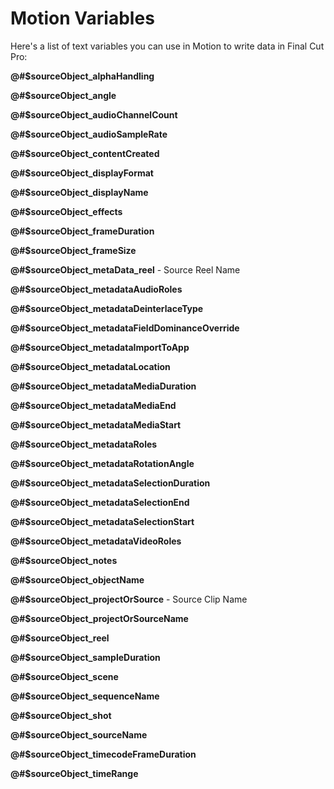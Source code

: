 # Motion Variables

Here's a list of text variables you can use in Motion to write data in Final Cut Pro:

**@#$sourceObject_alphaHandling**

**@#$sourceObject_angle**

**@#$sourceObject_audioChannelCount**

**@#$sourceObject_audioSampleRate**

**@#$sourceObject_contentCreated**

**@#$sourceObject_displayFormat**

**@#$sourceObject_displayName**

**@#$sourceObject_effects**

**@#$sourceObject_frameDuration**

**@#$sourceObject_frameSize**

**@#$sourceObject_metaData_reel** - Source Reel Name

**@#$sourceObject_metadataAudioRoles**

**@#$sourceObject_metadataDeinterlaceType**

**@#$sourceObject_metadataFieldDominanceOverride**

**@#$sourceObject_metadataImportToApp**

**@#$sourceObject_metadataLocation**

**@#$sourceObject_metadataMediaDuration**

**@#$sourceObject_metadataMediaEnd**

**@#$sourceObject_metadataMediaStart**

**@#$sourceObject_metadataRoles**

**@#$sourceObject_metadataRotationAngle**

**@#$sourceObject_metadataSelectionDuration**

**@#$sourceObject_metadataSelectionEnd**

**@#$sourceObject_metadataSelectionStart**

**@#$sourceObject_metadataVideoRoles**

**@#$sourceObject_notes**

**@#$sourceObject_objectName**

**@#$sourceObject_projectOrSource** - Source Clip Name

**@#$sourceObject_projectOrSourceName**

**@#$sourceObject_reel**

**@#$sourceObject_sampleDuration**

**@#$sourceObject_scene**

**@#$sourceObject_sequenceName**

**@#$sourceObject_shot**

**@#$sourceObject_sourceName**

**@#$sourceObject_timecodeFrameDuration**

**@#$sourceObject_timeRange**